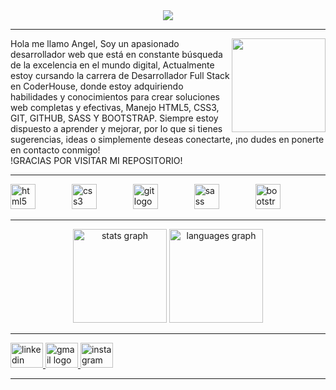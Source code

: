 <div align="center">
  <img height="" src="https://media.giphy.com/media/cONmehlI1RLooq701P/giphy.gif](https://ibb.co/chV4n2s"  />
</div>

------------

<img align="right" height="150" src="https://raw.githubusercontent.com/TheDudeThatCode/TheDudeThatCode/master/Assets/Developer.gif"  />
<p align="left">Hola me llamo Angel, Soy un apasionado desarrollador web que está en constante búsqueda de la excelencia en el mundo digital, Actualmente estoy cursando la carrera de Desarrollador Full Stack en CoderHouse, donde estoy adquiriendo habilidades y conocimientos para crear soluciones web completas y efectivas, Manejo HTML5, CSS3, GIT, GITHUB, SASS Y BOOTSTRAP. Siempre estoy dispuesto a aprender y mejorar, por lo que si tienes sugerencias, ideas o simplemente deseas conectarte, ¡no dudes en ponerte en contacto conmigo!<br>!GRACIAS POR VISITAR MI REPOSITORIO!</p>


------------
<div align="left">
  <img src="https://cdn.jsdelivr.net/gh/devicons/devicon/icons/html5/html5-original.svg" height="40" alt="html5 logo"  />
  <img width="50" />
  <img src="https://cdn.jsdelivr.net/gh/devicons/devicon/icons/css3/css3-original.svg" height="40" alt="css3 logo"  />
  <img width="50" />
  <img src="https://cdn.jsdelivr.net/gh/devicons/devicon/icons/git/git-original.svg" height="40" alt="git logo"  />
  <img width="50" />
  <img src="https://cdn.jsdelivr.net/gh/devicons/devicon/icons/sass/sass-original.svg" height="40" alt="sass logo"  />
  <img width="50" />
  <img src="https://cdn.jsdelivr.net/gh/devicons/devicon/icons/bootstrap/bootstrap-original.svg" height="40" alt="bootstrap logo"  />
</div>

------------

<div align="center">
  <img src="https://github-readme-stats.vercel.app/api?username=Angel-lopez02&hide_title=false&hide_rank=false&show_icons=true&include_all_commits=true&count_private=true&disable_animations=false&theme=dracula&locale=en&hide_border=false&order=1" height="150" alt="stats graph"  />
  <img src="https://github-readme-stats.vercel.app/api/top-langs?username=Angel-lopez02&locale=en&hide_title=false&layout=compact&card_width=320&langs_count=5&theme=dracula&hide_border=false&order=2" height="150" alt="languages graph"  />
</div>

------------

<div align="left">
  <a href="https://www.linkedin.com/in/angel-lopez-2a6571211/" target="_blank">
    <img src="https://raw.githubusercontent.com/maurodesouza/profile-readme-generator/master/src/assets/icons/social/linkedin/default.svg" width="52" height="40" alt="linkedin logo"  />
  </a>
  <a href="angelde2002@gmail.com" target="_blank">
    <img src="https://raw.githubusercontent.com/maurodesouza/profile-readme-generator/master/src/assets/icons/social/gmail/default.svg" width="52" height="40" alt="gmail logo"  />
  </a>
  <a href="https://www.instagram.com/angel_lopez.02/" target="_blank">
    <img src="https://raw.githubusercontent.com/maurodesouza/profile-readme-generator/master/src/assets/icons/social/instagram/default.svg" width="52" height="40" alt="instagram logo"  />
  </a>
</div>

------------
